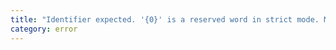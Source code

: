 ```yaml
---
title: "Identifier expected. '{0}' is a reserved word in strict mode. Modules are automatically in strict mode."
category: error
---
```

